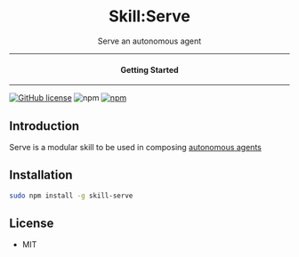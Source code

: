 <div align="center">
  <h1>Skill:Serve</h1>
</div>

<div align="center">  
Serve an autonomous agent
</div>

---

<div align="center">
<h4>Getting Started</h4>
</div>
  
---
  

[![GitHub license](https://img.shields.io/badge/license-MIT-blue.svg)](https://github.com/melvincarvalho/skill-serve/blob/gh-pages/LICENSE)
![npm](https://img.shields.io/npm/v/skill-serve)
[![npm](https://img.shields.io/npm/dw/skill-serve.svg)](https://npmjs.com/package/skill-serve)

## Introduction

Serve is a modular skill to be used in composing [autonomous agents](https://aam.wtf/)

## Installation

```sh
sudo npm install -g skill-serve
```

## License

- MIT